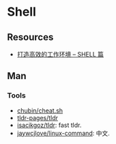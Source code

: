 # Shell

## Resources
* [打造高效的工作环境 – SHELL 篇](https://coolshell.cn/articles/19219.html)


## Man
### Tools
* [chubin/cheat.sh](https://github.com/chubin/cheat.sh)
* [tldr-pages/tldr](https://github.com/tldr-pages/tldr)
* [isacikgoz/tldr](https://github.com/isacikgoz/tldr): fast tldr.
* [jaywcjlove/linux-command](https://github.com/jaywcjlove/linux-command): 中文.